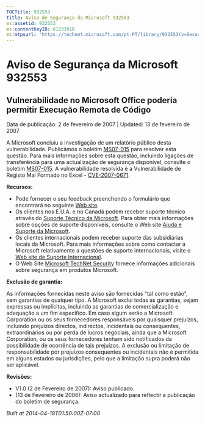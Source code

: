 ```yaml
---
TOCTitle: 932553
Title: Aviso de Segurança da Microsoft 932553
ms:assetid: 932553
ms:contentKeyID: 61233918
ms:mtpsurl: 'https://technet.microsoft.com/pt-PT/library/932553(v=Security.10)'
---
```




Aviso de Segurança da Microsoft 932553
======================================

Vulnerabilidade no Microsoft Office poderia permitir Execução Remota de Código
------------------------------------------------------------------------------

Data de publicação: 2 de fevereiro de 2007 | Updated: 13 de fevereiro de 2007

A Microsoft concluiu a investigação de um relatório público desta vulnerabilidade. Publicámos o boletim [MS07-015](http://technet.microsoft.com/security/bulletin/ms07-015) para resolver esta questão. Para mais informações sobre esta questão, incluindo ligações de transferência para uma actualização de segurança disponível, consulte o boletim [MS07-015](http://technet.microsoft.com/security/bulletin/ms07-015). A vulnerabilidade resolvida é a Vulnerabilidade de Registo Mal Formado no Excel - [CVE-2007-0671](http://www.cve.mitre.org/cgi-bin/cvename.cgi?name=cve-2007-0671).

**Recursos:**

-   Pode fornecer o seu feedback preenchendo o formulário que encontrará no seguinte [Web site](https://support.microsoft.com/common/survey.aspx?scid=sw;en;1257&amp;showpage=1&amp;ws=technet&amp;sd=tech).
-   Os clientes nos E.U.A. e no Canadá podem receber suporte técnico através do [Suporte Técnico da Microsoft](http://go.microsoft.com/fwlink/?linkid=21131). Para obter mais informações sobre opções de suporte disponíveis, consulte o Web site [Ajuda e Suporte da Microsoft](http://support.microsoft.com/).
-   Os clientes internacionais podem receber suporte das subsidiárias locais da Microsoft. Para mais informações sobre como contactar a Microsoft relativamente a questões de suporte internacionais, visite o [Web site de Suporte Internacional](http://go.microsoft.com/fwlink/?linkid=21155).
-   O Web Site [Microsoft TechNet Security](http://go.microsoft.com/fwlink/?linkid=21132) fornece informações adicionais sobre segurança em produtos Microsoft.

**Exclusão de garantia:**

As informações fornecidas neste aviso são fornecidas "tal como estão", sem garantias de qualquer tipo. A Microsoft exclui todas as garantias, sejam expressas ou implícitas, incluindo as garantias de comercialização e adequação a um fim específico. Em caso algum serão a Microsoft Corporation ou os seus fornecedores responsáveis por quaisquer prejuízos, incluindo prejuízos directos, indirectos, incidentais ou consequentes, extraordinários ou por perda de lucros negociais, ainda que a Microsoft Corporation, ou os seus fornecedores tenham sido notificados da possibilidade de ocorrência de tais prejuízos. A exclusão ou limitação de responsabilidade por prejuízos consequentes ou incidentais não é permitida em alguns estados ou jurisdições, pelo que a limitação supra poderá não ser aplicável.

**Revisões:**

-   V1.0 (2 de Fevereiro de 2007): Aviso publicado.
-   (13 de Fevereiro de 2006): Aviso actualizado para reflectir a publicação do boletim de segurança.

*Built at 2014-04-18T01:50:00Z-07:00*
